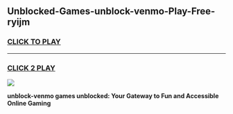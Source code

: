 
## Unblocked-Games-unblock-venmo-Play-Free-ryijm
<h3>
<a href="https://premium76.site?title=unblock-venmo&ref=12A">CLICK TO PLAY</a></h3>
<hr>

<h3>
<a href="https://premium76.site?title=unblock-venmo&ref=12A">CLICK 2 PLAY</a>
  
</h3>

<a href="https://premium76.site?title=unblock-venmo&ref=12A"><img src="https://clearcache.store/games.png"></a>


**unblock-venmo games unblocked: Your Gateway to Fun and Accessible Online Gaming**
